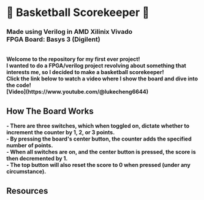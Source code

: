 <h1> 🏀 Basketball Scorekeeper 🏀</h1>
<h3>Made using Verilog in AMD Xilinix Vivado
<br/> FPGA Board: Basys 3 (Digilent)</h3>

<br/>
<b> Welcome to the repository for my first ever project!
<br/> I wanted to do a FPGA/verilog project revolving about something that interests me, so I decided to make a basketball scorekeeper!
<br/> Click the link below to watch a video where I show the board and dive into the code!</b>
<br/>
<b>[Video](https://www.youtube.com/@lukecheng6644)

<h2> How The Board Works </h2>
<b>
 - There are three switches, which when toggled on, dictate whether to increment the counter by 1, 2, or 3 points.
<br/> - By pressing the board's center button, the counter adds the specified number of points.
<br/> - When all switches are on, and the center button is pressed, the score is then decremented by 1.
<br/> - The top button will also reset the score to 0 when pressed (under any circumstance).
</b>

<h2> Resources </h2>
<b>
  
</b>
